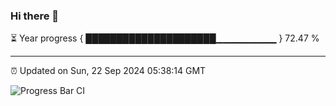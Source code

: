 ### Hi there 👋

⏳ Year progress { █████████████████████▁▁▁▁▁▁▁▁▁ } 72.47 %

---

⏰ Updated on Sun, 22 Sep 2024 05:38:14 GMT

![Progress Bar CI](https://github.com/IshwaranRudhara/GIT-ACTION/workflows/Progress%20Bar%20CI/badge.svg)

